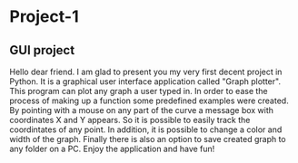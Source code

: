 # Project-1
## GUI project
Hello dear friend. I am glad to present you my very first decent project in Python. It is a graphical user interface application called "Graph plotter".
This program can plot any graph a user typed in. In order to ease the process of making up a function some predefined examples were created. By pointing with a mouse on any part of the curve a message box with coordinates X and Y appears. So it is possible to
easily track the coordintates of any point. In addition, it is possible to change a color and width of the graph. Finally there is also an option to save created graph to
any folder on a PC. Enjoy the application and have fun!
